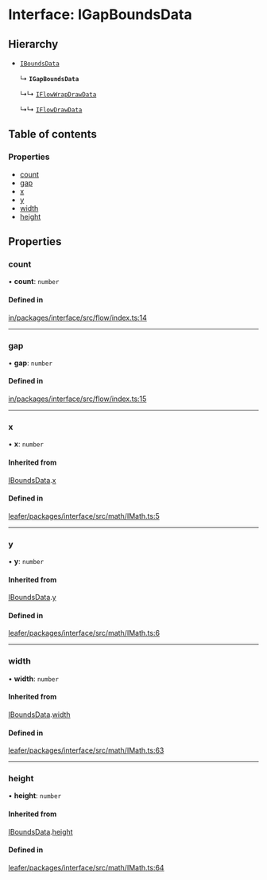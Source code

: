 # Interface: IGapBoundsData

## Hierarchy

- [`IBoundsData`](IBoundsData.md)

  ↳ **`IGapBoundsData`**

  ↳↳ [`IFlowWrapDrawData`](IFlowWrapDrawData.md)

  ↳↳ [`IFlowDrawData`](IFlowDrawData.md)

## Table of contents

### Properties

- [count](IGapBoundsData.md#count)
- [gap](IGapBoundsData.md#gap)
- [x](IGapBoundsData.md#x)
- [y](IGapBoundsData.md#y)
- [width](IGapBoundsData.md#width)
- [height](IGapBoundsData.md#height)

## Properties

### count

• **count**: `number`

#### Defined in

[in/packages/interface/src/flow/index.ts:14](https://github.com/leaferjs/leafer-in/blob/f18a102/packages/interface/src/flow/index.ts#L14)

___

### gap

• **gap**: `number`

#### Defined in

[in/packages/interface/src/flow/index.ts:15](https://github.com/leaferjs/leafer-in/blob/f18a102/packages/interface/src/flow/index.ts#L15)

___

### x

• **x**: `number`

#### Inherited from

[IBoundsData](IBoundsData.md).[x](IBoundsData.md#x)

#### Defined in

[leafer/packages/interface/src/math/IMath.ts:5](https://github.com/leaferjs/leafer/blob/4821e21/packages/interface/src/math/IMath.ts#L5)

___

### y

• **y**: `number`

#### Inherited from

[IBoundsData](IBoundsData.md).[y](IBoundsData.md#y)

#### Defined in

[leafer/packages/interface/src/math/IMath.ts:6](https://github.com/leaferjs/leafer/blob/4821e21/packages/interface/src/math/IMath.ts#L6)

___

### width

• **width**: `number`

#### Inherited from

[IBoundsData](IBoundsData.md).[width](IBoundsData.md#width)

#### Defined in

[leafer/packages/interface/src/math/IMath.ts:63](https://github.com/leaferjs/leafer/blob/4821e21/packages/interface/src/math/IMath.ts#L63)

___

### height

• **height**: `number`

#### Inherited from

[IBoundsData](IBoundsData.md).[height](IBoundsData.md#height)

#### Defined in

[leafer/packages/interface/src/math/IMath.ts:64](https://github.com/leaferjs/leafer/blob/4821e21/packages/interface/src/math/IMath.ts#L64)
